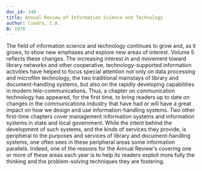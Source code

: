 ```yaml
---
doc_id: 140
title: Annual Review of Information Science and Technology
author: Cuadra, C.A.
B: 1970
---
```


The field of information science and technology continues to grow
and, as it grows, to show new emphases and explore new areas of interest.
Volume 5 reflects these changes.  The increasing interest in
and movement toward library networks and other cooperative,
technology-supported information activities have helped to focus
special attention not only on data processing and microfilm technology,
the two traditional mainstays of library and document-handling systems,
but also on the rapidly developing capabilities in modern tele-communications.
Thus, a chapter on communication technology has appeared, for the first
time, to bring readers up to date on changes in the communications industry
that have had or will have a great impact on how we design and use
information-handling systems.
  Two other first-time chapters cover management information systems
and information systems in state and local government.  While
the intent behind the development of such systems, and the kinds of
services they provide, is peripheral to the purposes and services of
library and document-handling systems, one often sees in these peripheral
areas some information parallels.  Indeed, one of the reasons for the
Annual Review's covering one or more of these areas each year is to
help its readers exploit more fully the thinking and the problem-solving
techniques they are fostering.
